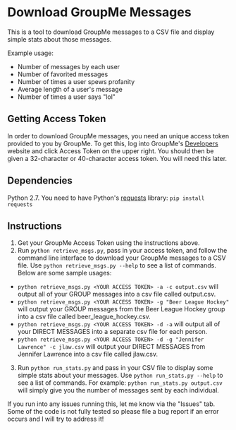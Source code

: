 Download GroupMe Messages
=============

This is a tool to download GroupMe messages to a CSV file and display simple stats about those messages.

Example usage:
- Number of messages by each user
- Number of favorited messages
- Number of times a user spews profanity
- Average length of a user's message
- Number of times a user says "lol"

Getting Access Token
--------------
In order to download GroupMe messages, you need an unique access token provided to you by GroupMe. To get this, log into GroupMe's <a href="https://dev.groupme.com/session/new" target="_blank">Developers</a> website and click Access Token on the upper right. You should then be given a 32-character or 40-character access token. You will need this later.

Dependencies
--------------
Python 2.7. You need to have Python's <a href="http://docs.python-requests.org/en/latest/" target="_blank">requests</a> library: ```pip install requests```

Instructions
--------------
1. Get your GroupMe Access Token using the instructions above.
2. Run ```python retrieve_msgs.py```, pass in your access token, and follow the command line interface to download your GroupMe messages to a CSV file. Use ```python retrieve_msgs.py --help``` to see a list of commands. Below are some sample usages:
  - ```python retrieve_msgs.py <YOUR ACCESS TOKEN> -a -c output.csv``` will output all of your GROUP messages into a csv file called output.csv.
  - ```python retrieve_msgs.py <YOUR ACCESS TOKEN> -g "Beer League Hockey"``` will output your GROUP messages from the Beer League Hockey group into a csv file called beer_league_hockey.csv.
  - ```python retrieve_msgs.py <YOUR ACCESS TOKEN> -d -a``` will output all of your DIRECT MESSAGES into a separate csv file for each person.
  - ```python retrieve_msgs.py <YOUR ACCESS TOKEN> -d -g "Jennifer Lawrence" -c jlaw.csv``` will output your DIRECT MESSAGES from Jennifer Lawrence into a csv file called jlaw.csv.
3. Run ```python run_stats.py``` and pass in your CSV file to display some simple stats about your messages. Use ```python run_stats.py --help``` to see a list of commands. For example: ```python run_stats.py output.csv``` will simply give you the number of messages sent by each individual.

If you run into any issues running this, let me know via the "Issues" tab. Some of the code is not fully tested so please file a bug report if an error occurs and I will try to address it!
